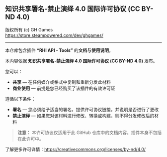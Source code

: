 ## 知识共享署名-禁止演绎 4.0 国际许可协议 (CC BY-ND 4.0)

版权所有 (c) GH Games  
https://store.steampowered.com/dev/ghgames/

---

本仓库包含插件 **“RHI API - Tools”** 的**文档与使用说明**。

本内容依据 **知识共享署名-禁止演绎 4.0 国际许可协议 (CC BY-ND 4.0)** 发布。

您可以：
- **共享** — 在任何媒介或格式中复制和重新分发此材料  
- **商业使用** — 前提是您已经购买了该插件的有效许可证

遵循以下条件：
- **署名** — 您必须给予适当的署名，提供许可协议链接，并说明是否进行了更改  
- **禁止演绎** — 如果您对该材料进行修改、转换或构建，则不得分发修改后的材料

> **注意：** 本许可协议仅适用于此 GitHub 仓库中的文档内容。插件本身不包括在此许可中。

了解更多许可详情：https://creativecommons.org/licenses/by-nd/4.0/
